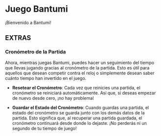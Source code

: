 # Juego Bantumi

¡Bienvenido a Bantumi!

## EXTRAS

### Cronómetro de la Partida

Ahora, mientras juegas Bantumi, puedes hacer un seguimiento del tiempo que llevas jugando gracias al cronómetro de la partida. Esto es útil para aquellos que desean competir contra el reloj o simplemente desean saber cuánto tiempo han invertido en el juego.

- **Resetear el Cronómetro**: Cada vez que reinicies una partida, el cronómetro se reiniciará automáticamente. Así que, si deseas empezar de nuevo desde cero, ¡no hay problema!

- **Guardar el Estado del Cronómetro**: Cuando guardas una partida, el estado del cronómetro se guarda junto con los demás datos de la partida. Esto significa que, al recuperar una partida guardada, el cronómetro continuará desde donde lo dejaste. ¡No perderás ni un segundo de tu tiempo de juego!
